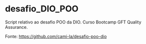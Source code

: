 # desafio_DIO_POO
Script relativo ao desafio POO da DIO. Curso Bootcamp GFT Quality Assurance.


Fonte:
https://github.com/cami-la/desafio-poo-dio
